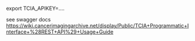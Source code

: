 export TCIA_APIKEY=....

see swagger docs
https://wiki.cancerimagingarchive.net/display/Public/TCIA+Programmatic+Interface+%28REST+API%29+Usage+Guide
